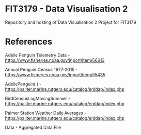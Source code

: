 # FIT3179 - Data Visualisation 2

Repository and hosting of Data Visualisation 2 Project for FIT3179

# References 
Adelie Penguin Telemetry Data - https://www.fisheries.noaa.gov/inport/item/66613

Annual Penguin Census 1977-2015 - https://www.fisheries.noaa.gov/inport/item/55435

AdeliePenguin(.) - https://pallter.marine.rutgers.edu/catalog/erddap/index.php

BirdCensusLogMovingSummer - https://pallter.marine.rutgers.edu/catalog/erddap/index.php

Palmer Station Weather Daily Averages - https://pallter.marine.rutgers.edu/catalog/erddap/index.php

Data - Aggregated Data File
